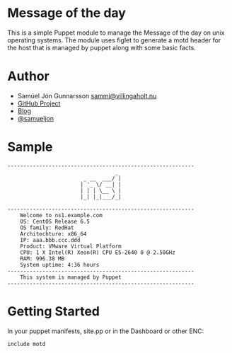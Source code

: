 # Message of the day #

This is a simple Puppet module to manage the Message of the day on unix
operating systems. The module uses figlet to generate a motd header for the 
host that is managed by puppet along with some basic facts. 

# Author #

 * Samúel Jón Gunnarsson <sammi@villingaholt.nu>
 * [GitHub Project](https://github.com/samueljon/samueljon-motd)
 * [Blog](http://www.villingaholt.nu)
 * [@samueljon](http://twitter.com/samueljon)

# Sample #
```Shell
-----------------------------------------------------------
                                  _ 
                        _ __  ___/ |
                       | '_ \/ __| |
                       | | | \__ \ |
                       |_| |_|___/_|

-----------------------------------------------------------
    Welcome to ns1.example.com
    OS: CentOS Release 6.5
    OS family: RedHat
    Architechture: x86_64
    IP: aaa.bbb.ccc.ddd
    Product: VMware Virtual Platform
    CPU: 1 X Intel(R) Xeon(R) CPU E5-2640 0 @ 2.50GHz
    RAM: 996.38 MB
    System uptime: 4:36 hours
-----------------------------------------------------------
    This system is managed by Puppet
-----------------------------------------------------------
```
# Getting Started #

In your puppet manifests, site.pp or in the Dashboard or other ENC:

    include motd


